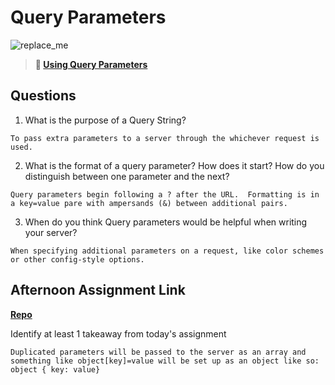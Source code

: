 # Query Parameters

![replace_me](https://codeworks.blob.core.windows.net/public/assets/img/illustrations/placeholder.svg)

> **📖 [Using Query Parameters](https://codeworksacademy.com/fs-student-guide/resources/wk5/01-Query-Parameters)**

## Questions

1. What is the purpose of a Query String?
```
To pass extra parameters to a server through the whichever request is used.
```
2. What is the format of a query parameter? How does it start? How do you distinguish between one parameter and the next?
```
Query parameters begin following a ? after the URL.  Formatting is in a key=value pare with ampersands (&) between additional pairs.
```
3. When do you think Query parameters would be helpful when writing your server?
```
When specifying additional parameters on a request, like color schemes or other config-style options.
```
## Afternoon Assignment Link

**[Repo](https://github.com/coombsab/<ASSIGNMENT_REPO>)**

Identify at least 1 takeaway from today's assignment
```
Duplicated parameters will be passed to the server as an array and something like object[key]=value will be set up as an object like so: object { key: value}
```